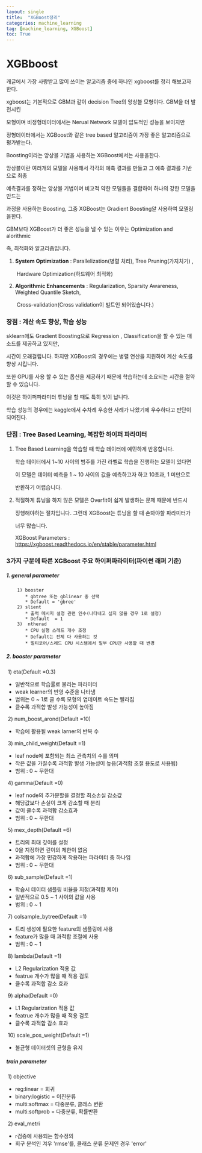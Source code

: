 ```yaml
---
layout: single
title:  "XGBoost정리"
categories: machine_learning
tag: [machine_learning, XGBoost]
toc: True
---
```

# XGBboost

캐글에서 가장 사랑받고 많이 쓰이는 알고리즘 중에 하나인 xgboost를 정리 해보고자 한다.

xgboost는 기본적으로 GBM과 같이 decision Tree의 앙상블 모형이다. GBM을 더 발전시킨 

모형이며 비정형데이터에서는 Nerual Network 모델이 압도적인 성능을 보이지만 

정형데이터에서는 XGBoost와 같은 tree based 알고리즘이 가장 좋은 알고리즘으로 평가받는다.

Boosting이라는 앙상블 기법을 사용하는 XGBoost에서는 사용을한다.

앙상블이란 여러개의 모델을 사용해서 각각의 예측 결과를 만들고 그 예측 결과를 기반으로 최종

 예측결과를 정하는 앙상블 기법이며 비교적 약한 모델들을 결합하여 하나의 강한 모델을 만드는

 과정을 사용하는 Boosting, 그중 XGBoost는 Gradient Boosting알 사용하여 모델링을한다.

 GBM보다 XGBoost가 더 좋은 성능을 낼 수 있는 이유는 Optimization and alorithmic 

 즉, 최적화와 알고리즘입니다.

1. **System Optimization** : Parallelization(병렬 처리), Tree Pruning(가지치기) , 

   ​                                           Hardware Optimization(하드웨어 최적화)

2. **Algorithmic Enhancements** : Regularization, Sparsity Awareness,  Weighted Quantile Sketch,

   ​														 Cross-validation(Cross validation이 빌트인 되어있습니다.)



### 장점 : 계산 속도 향상, 학습 성능

sklearn에도 Gradient Boosting으로 Regression , Classification을 할 수 있는 매소드를 제공하고 있지만,

시간이 오래걸립니다. 하지만 XGBoost의 경우에는 병렬 연산을 지원하여 계산 속도를 향상 시킵니다.

또한 GPU를 사용 할 수 있는 옵션을 제공하기 때문에 학습하는데 소요되는 시간을 절약할 수 있습니다.

이것은 하이퍼파라미터 튜닝을 할 때도 특히 빛이 납니다.

학습 성능의 경우에는 kaggle에서 수차례 우승한 사례가 나왔기에 우수하다고 판단이 되어진다.



### 단점 : Tree Based Learning, 복잡한 하이퍼 파라미터

1. Tree Based Learning을 학습할 때 학습 데이터에 예민하게 반응합니다.

   학습 데이터에서 1~10 사이의 범주를 가진 라벨로 학습을 진행하는 모델이 있다면

   이 모델은 데이터 예측을 1 ~ 10 사이의 값을 예측하고자 하고 10초과, 1 미만으로 

   반환하기 어렵습니다.

2. 적절하게 튜닝을 하지 않은 모델은 Overfit이 쉽게 발생하는 문제 때문에 반드시

   징행해야하는 절차입니다. 그런데 XGBoost는 튜닝을 할 때 손봐야할 파라미터가

   너무 많습니다.

   XGBoost Parameters : https://xgboost.readthedocs.io/en/stable/parameter.html



### 3가지 구분에 따른 XGBoost 주요 하이퍼파라미터(파이썬 래퍼 기준)

##### 1. general parameter

        1) booster
           * gbtree 또는 gblinear 중 선택
           * Default = 'gbree' 
        2) slient 
           * 출력 메시지 설졍 관련 인수(나타내고 싶지 않을 경우 1로 설정)
           * Default  = 1
        3)  ntherad
           * CPU 실행 스레드 개수 조정
           * Default는 전체 다 사용하는 것
           * 멀티코어/스레드 CPU 시스템에서 일부 CPU만 사용할 때 변경



##### 2. booster parameter

​	1) eta(Default =0.3)
* 일반적으로 학습률로 불리는 파라미터
* weak learner의 반영 수준을 나타냄
* 범위는 0 ~ 1로 클 수록 모형의 업데이트 속도는 빨라짐
* 클수록 과적합 발생 가능성이 높아짐

​	2) num_boost_arond(Default =10)
* 학습에 활용될 weak larner의 반복 수

​	3) min_child_weight(Default =1)
* leaf node에 포함되는 최소 관측치의 수를 의미
* 작은 값을 가질수록 과적합 발생 가능성이 높음(과적합 조절 용도로 사용됨)
* 범위 : 0 ~ 무한대

​	4) gamma(Default =0)
* leaf node의 추가분할을 결정할 최소손실 감소값
* 해당값보다 손실이 크게 감소할 때 분리
* 값이 클수록 과적합 감소효과
* 범위 : 0 ~ 무한대

​	5) mex_depth(Default =6)

* 트리의 최대 깊이를 설정
* 0을 지정하면 깊이의 제한이 없음
* 과적합에 가장 민감하게 작용하는 파라미터 중 하나임
* 범위 : 0 ~ 무한대

​	6) sub_sample(Default =1)
* 학습시 데이터 샘플링 비율을 지정(과적합 제어)
* 일반적으로 0.5 ~ 1 사이의 값을 사용
* 범위 : 0 ~ 1

​	7) colsample_bytree(Default =1)
* 트리 생성에 필요한 feature의 샘플링에 사용
* feature가 많을 때 과적합 조절에 사용
* 범위 : 0 ~ 1

​	8) lambda(Default =1)
* L2 Regularization 적용 값
* featrue 개수가 많을 때 적용 검토
* 클수록 과적합 감소 효과

​	9) alpha(Default =0)

* L1 Regularization 적용 값
* featrue 개수가 많을 때 적용 검토
* 클수록 과적합 감소 효과

​	10) scale_pos_weight(Default =1)
* 불균형 데이터셋의 균형을 유지



##### train parameter

​	1) objective
* reg:linear = 회귀
* binary:logistic = 이진분류
* multi:softmax = 다중분류, 클래스 변환
* multi:softprob = 다중분류, 확률반환

​	2) eval_metri
* r검증에 사용되는 함수정의
* 회구 분석인 겨우 'rmse'를, 클래스 분류 문제인 경우 'error'